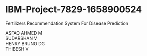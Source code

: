 # IBM-Project-7829-1658900524
Fertilizers Recommendation System For Disease Prediction

ASFAQ AHMED M <br />
SUDARSHAN V <br />
HENRY BRUNO DG <br />
THIBESH V <br />
